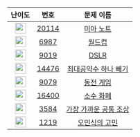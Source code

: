 ##

|                            난이도                            |                      번호                      |                          문제 이름                           |
| :----------------------------------------------------------: | :--------------------------------------------: | :----------------------------------------------------------: |
| <img height="25px" width="25px" src="https://static.solved.ac/tier_small/6.svg"/> | [20114](https://www.acmicpc.net/problem/20114) |      [미아 노트](https://www.acmicpc.net/problem/20114)      |
| <img height="25px" width="25px" src="https://static.solved.ac/tier_small/11.svg"/> |  [6987](https://www.acmicpc.net/problem/6987)  |        [월드컵](https://www.acmicpc.net/problem/6987)        |
| <img height="25px" width="25px" src="https://static.solved.ac/tier_small/11.svg"/> |  [9019](https://www.acmicpc.net/problem/9019)  |         [DSLR](https://www.acmicpc.net/problem/9019)         |
| <img height="25px" width="25px" src="https://static.solved.ac/tier_small/14.svg"/> | [14476](https://www.acmicpc.net/problem/14476) | [최대공약수 하나 빼기](https://www.acmicpc.net/problem/14476) |
| <img height="25px" width="25px" src="https://static.solved.ac/tier_small/7.svg"/> |  [9079](https://www.acmicpc.net/problem/9079)  |      [동전 게임](https://www.acmicpc.net/problem/9079)       |
| <img height="25px" width="25px" src="https://static.solved.ac/tier_small/11.svg"/> | [16400](https://www.acmicpc.net/problem/16400) |      [소수 화폐](https://www.acmicpc.net/problem/16400)      |
| <img height="25px" width="25px" src="https://static.solved.ac/tier_small/12.svg"/> |  [3584](https://www.acmicpc.net/problem/3584)  | [가장 가까운 공통 조상](https://www.acmicpc.net/problem/3584) |
| <img height="25px" width="25px" src="https://static.solved.ac/tier_small/15.svg"/> |  [1219](https://www.acmicpc.net/problem/1219)  |    [오민식의 고민](https://www.acmicpc.net/problem/1219)     |